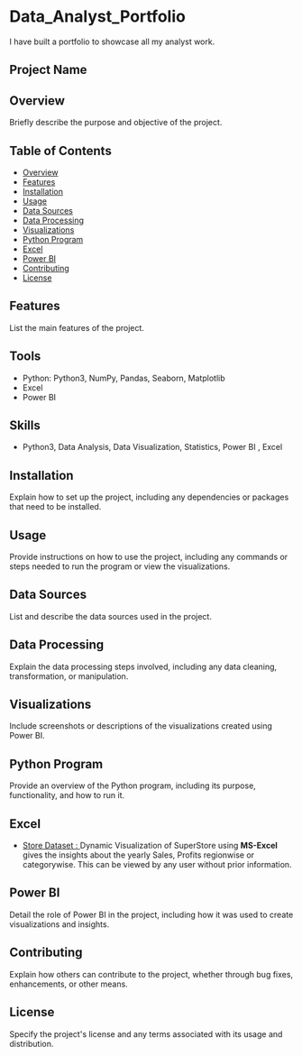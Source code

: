 # Data_Analyst_Portfolio
I have built a portfolio to showcase all my analyst work.
## Project Name

## Overview
Briefly describe the purpose and objective of the project.

## Table of Contents
- [Overview](#overview)
- [Features](#features)
- [Installation](#installation)
- [Usage](#usage)
- [Data Sources](#data-sources)
- [Data Processing](#data-processing)
- [Visualizations](#visualizations)
- [Python Program](#python-program)
- [Excel](#excel)
- [Power BI](#power-bi)
- [Contributing](#contributing)
- [License](#license)

## Features
List the main features of the project.

## Tools 
* Python: Python3, NumPy, Pandas, Seaborn, Matplotlib
* Excel
* Power BI


## Skills 
* Python3, Data Analysis, Data Visualization, Statistics, Power BI , Excel


## Installation
Explain how to set up the project, including any dependencies or packages that need to be installed.

## Usage
Provide instructions on how to use the project, including any commands or steps needed to run the program or view the visualizations.

## Data Sources
List and describe the data sources used in the project.

## Data Processing
Explain the data processing steps involved, including any data cleaning, transformation, or manipulation.

## Visualizations
Include screenshots or descriptions of the visualizations created using Power BI.

## Python Program
Provide an overview of the Python program, including its purpose, functionality, and how to run it.

## Excel
- <a href="https://github.com/Parmar2001/Data_Analyst_Portfolio/tree/main/MS-Excel"> Store Dataset : </a> Dynamic Visualization of SuperStore using <b>MS-Excel</b> gives the insights about the yearly Sales, Profits regionwise or categorywise. This can be viewed by any user without prior information. 

## Power BI
Detail the role of Power BI in the project, including how it was used to create visualizations and insights.

## Contributing
Explain how others can contribute to the project, whether through bug fixes, enhancements, or other means.

## License
Specify the project's license and any terms associated with its usage and distribution.

